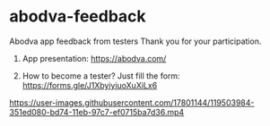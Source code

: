 # abodva-feedback
Abodva app feedback from testers
Thank you for your participation.

1. App presentation: https://abodva.com/

2. How to become a tester? Just fill the form: https://forms.gle/J1XbyiyiuoXuXiLx6


https://user-images.githubusercontent.com/17801144/119503984-351ed080-bd74-11eb-97c7-ef0715ba7d36.mp4

